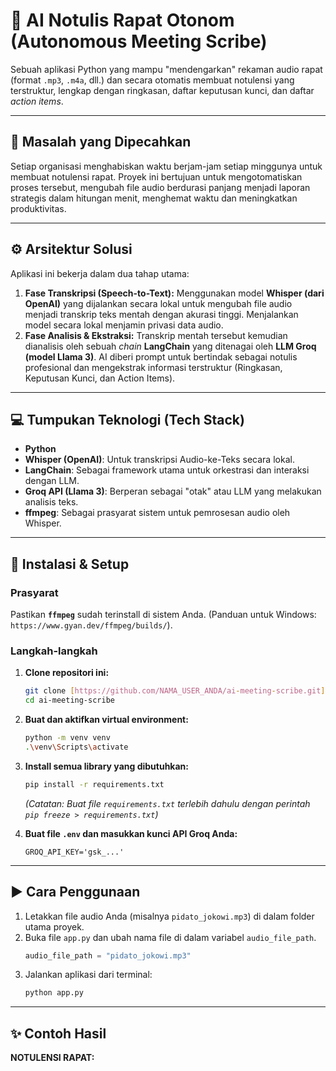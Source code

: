 # 🤖 AI Notulis Rapat Otonom (Autonomous Meeting Scribe)

Sebuah aplikasi Python yang mampu "mendengarkan" rekaman audio rapat (format `.mp3`, `.m4a`, dll.) dan secara otomatis membuat notulensi yang terstruktur, lengkap dengan ringkasan, daftar keputusan kunci, dan daftar *action items*.

---

## 🎯 Masalah yang Dipecahkan

Setiap organisasi menghabiskan waktu berjam-jam setiap minggunya untuk membuat notulensi rapat. Proyek ini bertujuan untuk mengotomatiskan proses tersebut, mengubah file audio berdurasi panjang menjadi laporan strategis dalam hitungan menit, menghemat waktu dan meningkatkan produktivitas.

---

## ⚙️ Arsitektur Solusi

Aplikasi ini bekerja dalam dua tahap utama:

1.  **Fase Transkripsi (Speech-to-Text):** Menggunakan model **Whisper (dari OpenAI)** yang dijalankan secara lokal untuk mengubah file audio menjadi transkrip teks mentah dengan akurasi tinggi. Menjalankan model secara lokal menjamin privasi data audio.
2.  **Fase Analisis & Ekstraksi:** Transkrip mentah tersebut kemudian dianalisis oleh sebuah *chain* **LangChain** yang ditenagai oleh **LLM Groq (model Llama 3)**. AI diberi prompt untuk bertindak sebagai notulis profesional dan mengekstrak informasi terstruktur (Ringkasan, Keputusan Kunci, dan Action Items).

---

## 💻 Tumpukan Teknologi (Tech Stack)

* **Python**
* **Whisper (OpenAI)**: Untuk transkripsi Audio-ke-Teks secara lokal.
* **LangChain**: Sebagai framework utama untuk orkestrasi dan interaksi dengan LLM.
* **Groq API (Llama 3)**: Berperan sebagai "otak" atau LLM yang melakukan analisis teks.
* **ffmpeg**: Sebagai prasyarat sistem untuk pemrosesan audio oleh Whisper.

---

## 🚀 Instalasi & Setup

### Prasyarat
Pastikan **`ffmpeg`** sudah terinstall di sistem Anda. (Panduan untuk Windows: `https://www.gyan.dev/ffmpeg/builds/`).

### Langkah-langkah
1.  **Clone repositori ini:**
    ```bash
    git clone [https://github.com/NAMA_USER_ANDA/ai-meeting-scribe.git](https://github.com/NAMA_USER_ANDA/ai-meeting-scribe.git)
    cd ai-meeting-scribe
    ```

2.  **Buat dan aktifkan virtual environment:**
    ```bash
    python -m venv venv
    .\venv\Scripts\activate
    ```

3.  **Install semua library yang dibutuhkan:**
    ```bash
    pip install -r requirements.txt
    ```
    *(Catatan: Buat file `requirements.txt` terlebih dahulu dengan perintah `pip freeze > requirements.txt`)*

4.  **Buat file `.env` dan masukkan kunci API Groq Anda:**
    ```
    GROQ_API_KEY='gsk_...'
    ```

---

## ▶️ Cara Penggunaan

1.  Letakkan file audio Anda (misalnya `pidato_jokowi.mp3`) di dalam folder utama proyek.
2.  Buka file `app.py` dan ubah nama file di dalam variabel `audio_file_path`.
    ```python
    audio_file_path = "pidato_jokowi.mp3"
    ```
3.  Jalankan aplikasi dari terminal:
    ```bash
    python app.py
    ```

---

## ✨ Contoh Hasil

**NOTULENSI RAPAT:**